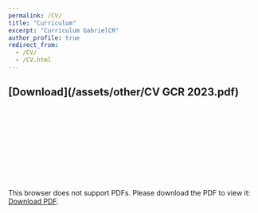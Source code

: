 ```yaml
---
permalink: /CV/
title: "Curriculum"
excerpt: "Curriculum GabrielCR"
author_profile: true
redirect_from: 
  - /CV/
  - /CV.html
---
```


## [Download](/assets/other/CV GCR 2023.pdf)

<object data="/assets/other/CV GCR 2023.pdf" type="application/pdf" width="1000px" height="1400px">
    <embed src="/assets/other/CV GCR 2023.pdf">
        <p>This browser does not support PDFs. Please download the PDF to view it: <a href="/assets/other/CV GCR 2023.pdf">Download PDF</a>.</p>
    </embed>
</object>
